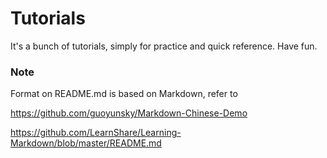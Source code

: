 Tutorials
=====

It's a bunch of tutorials, simply for practice and quick reference. Have fun.

### Note

Format on README.md is based on Markdown, refer to

https://github.com/guoyunsky/Markdown-Chinese-Demo

https://github.com/LearnShare/Learning-Markdown/blob/master/README.md
